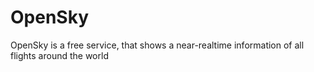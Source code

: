 # OpenSky
OpenSky is a free service, that shows a near-realtime information of all flights around the world